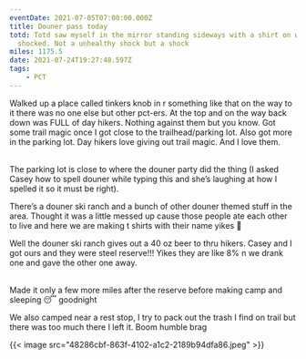 ```yaml
---
eventDate: 2021-07-05T07:00:00.000Z
title: Douner pass today
totd: Totd saw myself in the mirror standing sideways with a shirt on was
  shocked. Not a unhealthy shock but a shock
miles: 1175.5
date: 2021-07-24T19:27:48.597Z
tags: 
    - PCT
---
```

Walked up a place called tinkers knob in r something like that on the way to it there was no one else but other pct-ers. At the top and on the way back down was FULL of day hikers. Nothing against them but you know. Got some trail magic once I got close to the trailhead/parking lot. Also got more in the parking lot. Day hikers love giving out trail magic. And I love them. 

\
The parking lot is close to where the douner party did the thing (I asked Casey how to spell douner while typing this and she’s laughing at how I spelled it so it must be right). 



There’s a douner ski ranch and a bunch of other douner themed stuff in the area. Thought it was a little messed up cause those people ate each other to live and here we are making t shirts with their name yikes 😬 



Well the douner ski ranch gives out a 40 oz beer to thru hikers. Casey and I got ours and they were steel reserve!!! Yikes they are like 8% n we drank one and gave the other one away.

\
Made it only a few more miles after the reserve before making camp and sleeping 😴 goodnight 



We also camped near a rest stop, I try to pack out the trash I find on trail but there was too much there I left it. Boom humble brag



{{< image src="48286cbf-863f-4102-a1c2-2189b94dfa86.jpeg"   >}}